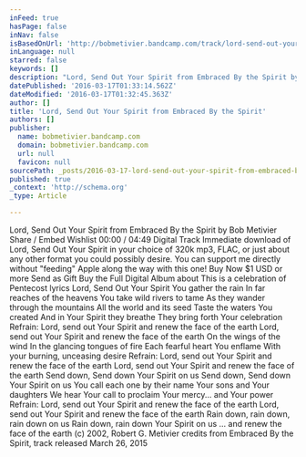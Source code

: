 ```yaml
---
inFeed: true
hasPage: false
inNav: false
isBasedOnUrl: 'http://bobmetivier.bandcamp.com/track/lord-send-out-your-spirit'
inLanguage: null
starred: false
keywords: []
description: "Lord, Send Out Your Spirit from Embraced By the Spirit by Bob Metivier     Share / Embed  Wishlist 00:00 / 04:49 Digital Track  Immediate download of Lord, Send Out Your Spirit in your choice of 320k mp3, FLAC, or just about any other format you could possibly desire. You can support me directly without \"feeding\" Apple along the way with this one! Buy Now \_$1 USD \_or more Send as Gift\_ Buy the Full Digital Album about This is a celebration of Pentecost lyrics Lord, Send Out Your Spirit    You gather the rain  In far reaches of the heavens  You take wild rivers to tame  As they wander through the mountains   All the world and its seed  Taste the waters You created  And in Your Spirit they breathe  They bring forth Your celebration    Refrain: Lord, send out Your Spirit and renew the  face of the earth  Lord, send out Your Spirit and renew the  face of the earth    On the wings of the wind  In the glancing tongues of fire  Each fearful heart You enflame  With your burning, unceasing desire   Refrain: Lord, send out Your Spirit and renew the  face of the earth  Lord, send out Your Spirit and renew the  face of the earth    Send down, Send down Your Spirit on us  Send down, Send down Your Spirit on us    You call each one by their name  Your sons and Your daughters  We hear Your call to proclaim  Your mercy… and Your power    Refrain: Lord, send out Your Spirit and renew the  face of the earth  Lord, send out Your Spirit and renew the  face of the earth   Rain down, rain down, rain down on us  Rain down, rain down Your Spirit on us  … and renew the face of the earth   © 2002, Robert G. Metivier credits from Embraced By the Spirit, track released March 26, 2015"
datePublished: '2016-03-17T01:33:14.562Z'
dateModified: '2016-03-17T01:32:45.363Z'
author: []
title: 'Lord, Send Out Your Spirit from Embraced By the Spirit'
authors: []
publisher:
  name: bobmetivier.bandcamp.com
  domain: bobmetivier.bandcamp.com
  url: null
  favicon: null
sourcePath: _posts/2016-03-17-lord-send-out-your-spirit-from-embraced-by-the-spirit.md
published: true
_context: 'http://schema.org'
_type: Article

---
```

Lord, Send Out Your Spirit from Embraced By the Spirit by Bob Metivier Share / Embed Wishlist 00:00 / 04:49 Digital Track Immediate download of Lord, Send Out Your Spirit in your choice of 320k mp3, FLAC, or just about any other format you could possibly desire. You can support me directly without "feeding" Apple along the way with this one! Buy Now  $1 USD  or more Send as Gift  Buy the Full Digital Album about This is a celebration of Pentecost lyrics Lord, Send Out Your Spirit You gather the rain In far reaches of the heavens You take wild rivers to tame As they wander through the mountains All the world and its seed Taste the waters You created And in Your Spirit they breathe They bring forth Your celebration Refrain: Lord, send out Your Spirit and renew the face of the earth Lord, send out Your Spirit and renew the face of the earth On the wings of the wind In the glancing tongues of fire Each fearful heart You enflame With your burning, unceasing desire Refrain: Lord, send out Your Spirit and renew the face of the earth Lord, send out Your Spirit and renew the face of the earth Send down, Send down Your Spirit on us Send down, Send down Your Spirit on us You call each one by their name Your sons and Your daughters We hear Your call to proclaim Your mercy... and Your power Refrain: Lord, send out Your Spirit and renew the face of the earth Lord, send out Your Spirit and renew the face of the earth Rain down, rain down, rain down on us Rain down, rain down Your Spirit on us ... and renew the face of the earth (c) 2002, Robert G. Metivier credits from Embraced By the Spirit, track released March 26, 2015
